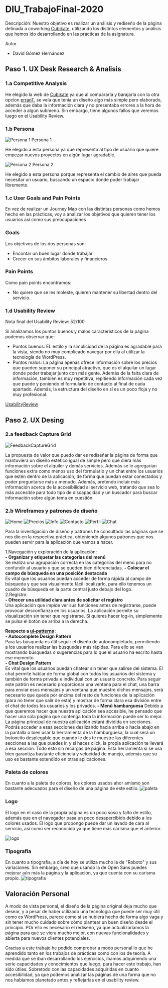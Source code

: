 # DIU_TrabajoFinal-2020

Descripción: Nuestro objetivo es realizar un análisis y rediseño de la página detinada a coworking [Cubikate](https://cubikate.es), utilizando los distintos elementos y análisis que hemos ido desarrollando en las prácticas de la asignatura.

Autor
 * David Gómez Hernández
 
## Paso 1. UX Desk Research & Analisis 

### 1.a Competitive Analysis
He elegido la web de [Cubikate](https://cubikate.es) ya que al compararla y barajarla con la otra opcion [erranT](https://www.errant.es/es/), se veía que tenía un diseño algo más simple pero elaborado, además que daba la información clara y no presentaba errores a la hora de acceder a algún submenú. Sin embargo, tiene algunos fallos que veremos luego en el Usability Review.

### 1.b Persona

![Persona 1](img/Persona1_Federico.png) Persona 1

He elegido a esta persona ya que representa al tipo de usuario que quiere empezar nuevos proyectos en algún lugar agradable.

![Persona 2](img/Persona1_Marta.png) Persona 2

He elegido a esta persona porque representa el cambio de aires que pueda necesitar un usuario, buscando un espacio donde poder trabajar libremente.

### 1.c User Goals and Pain Points
En vez de realizar un Journey Map con las distintas personas como hemos hecho en las prácticas, voy a analizar los objetivos que quieren tener los usuarios así como sus preocupaciones

### Goals
Los objetivos de los dos personas son:
- Encontar un buen lugar donde trabajar
- Crecer en sus ámbitos laborales y financieros

### Pain Points
Como pain points encontramos:
- No quiere que se les moleste, quieren mantener su libertad dentro del servicio.

### 1.d Usability Review
Nota final del Usability Review: 52/100

Si analizamos los puntos buenos y malos característicos de la página podemos observar que:
- Puntos buenos: EL estilo y la simplicidad de la página es agradable para la vista, siendo no muy complicado navegar por ella al utilizar la tecnología de WordPress.
- Puntos malos: La página apenas ofrece información sobre los precios que pueden suponer su principal atractivo, que es el alquilar un lugar donde poder trabajar junto con más gente. Además de la falta clara de información, también es muy repetitiva, repitiendo información cada vez que puede y poniendo el formulario de contacto al final de cada apartado. Además, la estructura del diseño en sí es un poco floja y no muy profesional.

[UsabilityReview](https://github.com/DavidGmezHdez/DIU_TrabajoFinal-2020) 

## Paso 2. UX Desing
### 2.a feedback Capture Grid

![FeedbackCaptureGrid](img/feedback-capture-grid.png) 

La propuesta de valor que puedo dar es rediseñar la página de forma que mantuviera un diseño estético igual de simple pero que diera más información sobre el alquiler y demás servicios. Además se le agregarían funciones extra como menos uso del formulario y un chat entre los usuarios que estén dentro de la aplicación, de forma que puedan estar conectados y poder preguntarse más a menudo.
Además, pretendo incluir más información acerca de la accesibilidad al servicio web, tratando que sea lo más accesible para todo tipo de discapacidad y un buscador para buscar información sobre algún tema en cuestión.


### 2.b Wireframes y patrones de diseño

![Home](img/Home.png)
![Precios](img/Precios.png)
![Info](img/Info.png)
![Contacto](img/Contacto.png)
![Perfil](img/Perfil.png)
![Chat](img/Chat.png)

Para la investigación de diseño y patrones he consultado las páginas que se nos dio en la respectiva práctica, obteniendo algunos patrones que nos pueden servir para la aplicación que vamos a hacer.

1.Navegación y exploración de la aplicación:  
    **- Organizar y etiquetar las categorías del menú**  
        Se realiza una agrupación correcta en las categorías del menú para no confundir al usuario y que se queden bien diferenciadas. 
    **- Colocar el campo de búsqueda en una posición destacada**  
        Es vital que los usuarios puedan acceder de forma rápida al campo de búsqueda y que sea visualmente fácil localizarlo, para ello tenemos un cuadro de búsqueda en la parte central justo debajo del logo.  
2.Registro:  
    **- Ofrecer una utilidad clara antes de solicitar el registro**  
        Una aplicación que impide ver sus funciones antes de registrarse, puede provocar desconfianza en los usuarios. La aplicación permite su visualización sin tener que registrarse. Si quieres hacer log-in, simplemente se pulsa el botón de arriba a la derecha.

**Respecto a [ui-patterns](https://ui-patterns.com/) :**   
    **- Autocomplete Design Pattern**  
        Para las búsqueda es útil seguir el diseño de autocompletado, permitiendo a los usuarios realizar las búsquedas más rápidas. Para ello se van mostrando búsquedas o sugerencias para lo que el usuario ha escrito hasta ese momento.  
    **- Chat Design Pattern**  
        Es vital que los usuarios puedan chatear sin tener que salirse del sistema. El chat permite hablar de forma global con todos los usuarios del sistema y también de forma privada e individual con un usuario concreto. Para seguir este patrón es necesario proporcionar una ventana para el chat, una barra para enviar esos mensajes y un ventana que muestre dichos mensajes, será necesario que quede por encima del resto de funciones de la aplicación (para no tener que salir de esta) y mostrar de forma clara esa división entre el chat de todos los usuarios y los privados.
    **- Menú hamburguesa**
        Debido a que queremos hacer que nuestra aplicación sea accesible, he pensado que hacer una sola página que contenga toda la información puede ser lo mejor. La página principal de nuestra aplicación estará dividida en secciones. Podrás acceder a esas secciones deslizando hacia arriba o hacia abajo en la pantalla o bien usar la herramienta de la hamburguesa, la cual será un botoncito desplegable que cuando le des te muestre las diferentes secciones a las que puedes ir, y si haces click, la propia aplicación te llevará a esa sección. Todo esto sin recargas de página. Esta herramienta si se usa bien garantiza bastante eficiencia y velocidad de manejo, además que su uso es bastante extendido en otras aplicaciones.


### Paleta de colores
En cuanto a la paleta de colores, los colores usados ahor amismo son bastante adecuados para el diseño de una página de este estilo.
![paleta](img/paleta-colores.png)

### Logo
El logo en el caso de la propia página es un poco soso y falto de estilo, además que en el navegador pasa un poco desapercibido debido a los colores usados. El logo que propongo puede dar un lavado de cara al servicio, así como ser reconocido ya que tiene más carisma que el anterior.

![logo](img/logo.png)

### Tipografía
En cuanto a tipografía, a día de hoy se utiliza mucho la de "Roboto" y sus variaciones. Sin embargo, creo que usando la de Open Sans puedes mejorar aún más la página y la aplicación, ya que cuenta con su carisma propio.
![tipografia](img/Tipografia.png)

## Valoración Personal
A modo de vista personal, el diseño de la página original deja mucho que desear, y a pesar de haber utilizado una tecnología que puede ser muy útil como es WordPress, parece como si se hubiera hecho de forma algo vaga y sin tener mucho cuidado sobre cómo plantear un buen diseño desde el principio. POr ello es necesario el rediseño, ya que actualizaríamos la página para que se viera mucho mejor, con nuevas funcionalidades y abierta para nuevos clientes potenciales.

Gracias a este trabajo he podido comprobar a modo personal lo que he aprendido tanto en los trabajos de prácticas como con los de teoría. A medida que se iban desarrollando los ejercicios, íbamos adquiriendo una serie capacidades y conocimientos que luego, para hacer este trabajo, han sido útiles. Sobretodo con las capacidades adquiridas en cuanto accesibilidad, ya que podemos analizar las páginas de una forma que no nos habíamos planetado antes y reflejarlas en el usability review.
